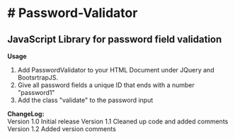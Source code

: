 <h1># Password-Validator</h1>
<h2>JavaScript Library for password field validation</h2>

<b>Usage</b>
1. Add PasswordValidator to your HTML Document under JQuery and BootsrtrapJS.
2. Give all password fields a unique ID that ends with a number "password1"
3. Add the class "validate" to the password input

<b>ChangeLog:</b>	
Version 1.0
	Initial release
Version 1.1
	Cleaned up code and added comments
Version 1.2
	Added version comments
